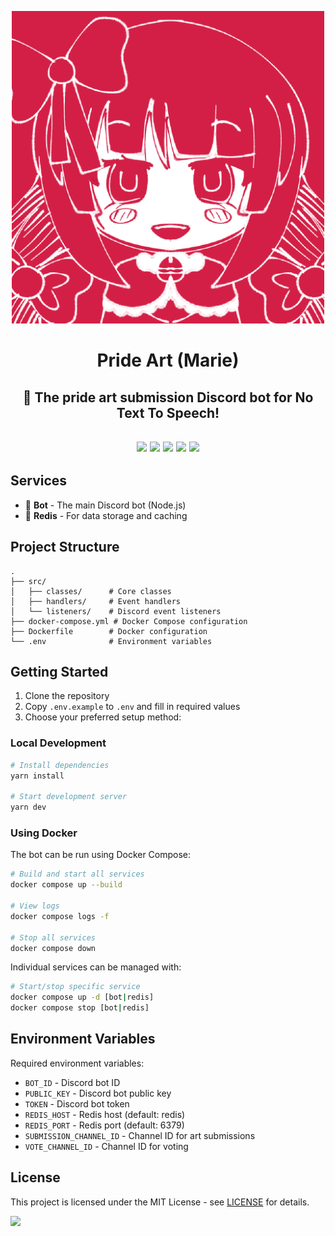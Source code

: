 <p align="center"><img src="https://github.com/JayyDoesDev/pride-art/blob/main/.github/assets/marie.png" alt="pride-art" width="500"></p>
<h1 align="center">Pride Art (Marie)</h1>
<h2 align="center">🎨 The pride art submission Discord bot for No Text To Speech!</h2>

<div>
    <h2 align="center">
        <img src="https://img.shields.io/github/commit-activity/m/jayydoesdev/pride-art">
        <img src="https://img.shields.io/github/license/jayydoesdev/pride-art">
        <img src="https://img.shields.io/github/languages/top/jayydoesdev/pride-art">
        <img src="https://img.shields.io/github/contributors/jayydoesdev/pride-art">
        <img src="https://img.shields.io/github/last-commit/jayydoesdev/pride-art">
    </h2>
</div>

## Services

- 🤖 **Bot** - The main Discord bot (Node.js)
- 📝 **Redis** - For data storage and caching

## Project Structure

```
.
├── src/
│   ├── classes/      # Core classes
│   ├── handlers/     # Event handlers
│   └── listeners/    # Discord event listeners
├── docker-compose.yml # Docker Compose configuration
├── Dockerfile        # Docker configuration
└── .env              # Environment variables
```

## Getting Started

1. Clone the repository
2. Copy `.env.example` to `.env` and fill in required values
3. Choose your preferred setup method:

### Local Development

```bash
# Install dependencies
yarn install

# Start development server
yarn dev
```

### Using Docker

The bot can be run using Docker Compose:

```bash
# Build and start all services
docker compose up --build

# View logs
docker compose logs -f

# Stop all services
docker compose down
```

Individual services can be managed with:

```bash
# Start/stop specific service
docker compose up -d [bot|redis]
docker compose stop [bot|redis]
```

## Environment Variables

Required environment variables:

- `BOT_ID` - Discord bot ID
- `PUBLIC_KEY` - Discord bot public key
- `TOKEN` - Discord bot token
- `REDIS_HOST` - Redis host (default: redis)
- `REDIS_PORT` - Redis port (default: 6379)
- `SUBMISSION_CHANNEL_ID` - Channel ID for art submissions
- `VOTE_CHANNEL_ID` - Channel ID for voting

## License

This project is licensed under the MIT License - see [LICENSE](LICENSE) for details.

<a href="https://github.com/JayyDoesDev/pride-art/graphs/contributors">
  <img src="https://contrib.rocks/image?repo=JayyDoesDev/pride-art" />
</a>
